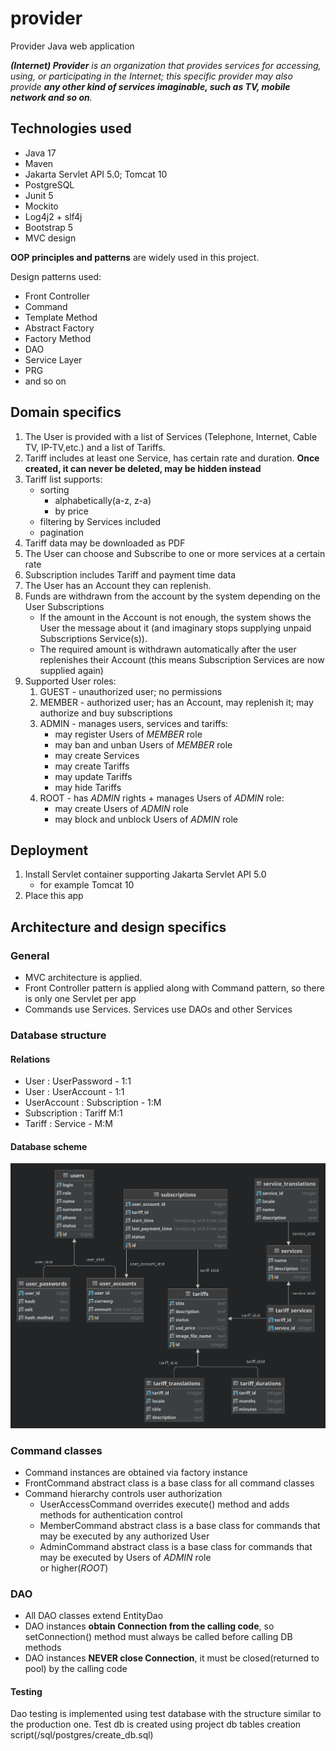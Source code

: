# provider
Provider Java web application

_**(Internet) Provider** is an organization that provides services for accessing, using, or participating in the 
Internet; this specific provider may also provide **any other kind of services imaginable, such as TV, mobile network 
and so on**._

## Technologies used
* Java 17
* Maven
* Jakarta Servlet API 5.0; Tomcat 10
* PostgreSQL
* Junit 5
* Mockito
* Log4j2 + slf4j
* Bootstrap 5
* MVC design

**OOP principles and patterns** are widely used in this project.

Design patterns used:
* Front Controller
* Command
* Template Method
* Abstract Factory
* Factory Method
* DAO
* Service Layer
* PRG
* and so on

## Domain specifics

1. The User is provided with a list of Services (Telephone, Internet, Cable TV, IP-TV,etc.) and a list of Tariffs. 
2. Tariff includes at least one Service, has certain rate and duration. **Once created, it can never be deleted, 
may be hidden instead**
3. Tariff list supports:
   * sorting
     * alphabetically(a-z, z-a)
     * by price
   * filtering by Services included
   * pagination
4. Tariff data may be downloaded as PDF
5. The User can choose and Subscribe to one or more services at a certain rate
6. Subscription includes Tariff and payment time data
7. The User has an Account they can replenish. 
8. Funds are withdrawn from the account by the system depending on the User Subscriptions
   * If the amount in the Account is not enough, the system shows the User the message about it
   (and imaginary stops supplying unpaid Subscriptions Service(s)).
   * The required amount is withdrawn automatically after the user replenishes their Account
   (this means Subscription Services are now supplied again)
9. Supported User roles:
   1) GUEST - unauthorized user; no permissions
   2) MEMBER - authorized user; has an Account, may replenish it; may authorize and buy subscriptions
   3) ADMIN - manages users, services and tariffs:
      * may register Users of _MEMBER_ role
      * may ban and unban Users of _MEMBER_ role
      * may create Services
      * may create Tariffs
      * may update Tariffs
      * may hide Tariffs
   4) ROOT - has _ADMIN_ rights + manages Users of _ADMIN_ role:
      * may create Users of _ADMIN_ role
      * may block and unblock Users of _ADMIN_ role

## Deployment
1. Install Servlet container supporting Jakarta Servlet API 5.0
   * for example Tomcat 10
2. Place this app

## Architecture and design specifics
### General
* MVC architecture is applied.
* Front Controller pattern is applied along with Command pattern, so there is only one Servlet per app
* Commands use Services. Services use DAOs and other Services

### Database structure
#### Relations
* User : UserPassword - 1:1
* User : UserAccount - 1:1
* UserAccount : Subscription - 1:M
* Subscription : Tariff M:1
* Tariff : Service - M:M

#### Database scheme
![Database scheme](img/postgres_db_scheme.png)

### Command classes
* Command instances are obtained via factory instance
* FrontCommand abstract class is a base class for all command classes
* Command hierarchy controls user authorization
  * UserAccessCommand overrides execute() method and adds methods for authentication control
  * MemberCommand abstract class is a base class for commands that may be executed by any authorized User
  * AdminCommand abstract class is a base class for commands that may be executed by Users of _ADMIN_ role  
  or higher(_ROOT_)

### DAO
* All DAO classes extend EntityDao
* DAO instances **obtain Connection from the calling code**, so setConnection() method must always be called before 
calling DB methods
* DAO instances **NEVER close Connection**, it must be closed(returned to pool) by the calling code

#### Testing
Dao testing is implemented using test database with the structure similar to the production one.
Test db is created using project db tables creation script(/sql/postgres/create_db.sql)




